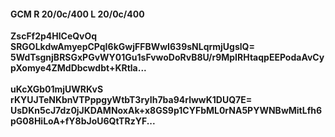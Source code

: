 #### GCM R 20/0c/400 L 20/0c/400
**ZscFf2p4HlCeQvOq**<br/>**SRGOLkdwAmyepCPqI6kGwjFFBWwI639sNLqrmjUgslQ=**<br/>**5WdTsgnjBRSGxPGvWY01Gu1sFvwoDoRvB8U/r9MpIRHtaqpEEPodaAvCypXomye4ZMdDbcwdbt+KRtla...**<br/><br/>
**uKcXGb01mjUWRKvS**<br/>**rKYUJTeNKbnVTPppgyWtbT3ryIh7ba94rlwwK1DUQ7E=**<br/>**UsDKn5cJ7dz0jJKDAMNoxAk+x8GS9p1CYFbML0rNA5PYWNBwMitLfh6pG08HiLoA+fY8bJoU6QtTRzYF...**